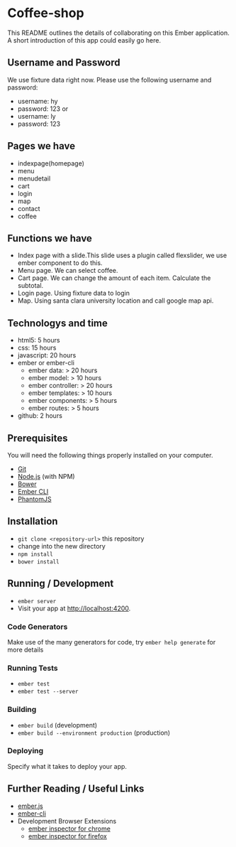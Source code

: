 # Coffee-shop

This README outlines the details of collaborating on this Ember application.
A short introduction of this app could easily go here.

## Username and Password
We use fixture data right now.
Please use the following username and password:
* username: hy
* password: 123
or
* username: ly
* password: 123

## Pages we have
* indexpage(homepage)
* menu
* menudetail
* cart
* login
* map
* contact
* coffee

## Functions we have
* Index page with a slide.This slide uses a plugin called flexslider, we use ember component to do this.
* Menu page. We can select coffee.
* Cart page. We can change the amount of each item. Calculate the subtotal.
* Login page. Using fixture data to login
* Map. Using santa clara university location and call google map api.

## Technologys and time
* html5: 5 hours
* css: 15 hours
* javascript: 20 hours
* ember or ember-cli
    * ember data: > 20 hours
    * ember model: > 10 hours
    * ember controller: > 20 hours
    * ember templates: > 10 hours
    * ember components: > 5 hours
    * ember routes: > 5 hours
* github: 2 hours


## Prerequisites

You will need the following things properly installed on your computer.

* [Git](http://git-scm.com/)
* [Node.js](http://nodejs.org/) (with NPM)
* [Bower](http://bower.io/)
* [Ember CLI](http://www.ember-cli.com/)
* [PhantomJS](http://phantomjs.org/)

## Installation

* `git clone <repository-url>` this repository
* change into the new directory
* `npm install`
* `bower install`

## Running / Development

* `ember server`
* Visit your app at [http://localhost:4200](http://localhost:4200).

### Code Generators

Make use of the many generators for code, try `ember help generate` for more details

### Running Tests

* `ember test`
* `ember test --server`

### Building

* `ember build` (development)
* `ember build --environment production` (production)

### Deploying

Specify what it takes to deploy your app.

## Further Reading / Useful Links

* [ember.js](http://emberjs.com/)
* [ember-cli](http://www.ember-cli.com/)
* Development Browser Extensions
  * [ember inspector for chrome](https://chrome.google.com/webstore/detail/ember-inspector/bmdblncegkenkacieihfhpjfppoconhi)
  * [ember inspector for firefox](https://addons.mozilla.org/en-US/firefox/addon/ember-inspector/)

